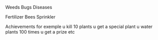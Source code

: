 Weeds
    Bugs
    Diseases

Fertilizer
    Bees
    Sprinkler

Achievements
    for exemple u kill 10 plants u get a special plant
    u water plants 100 times u get a prize etc
